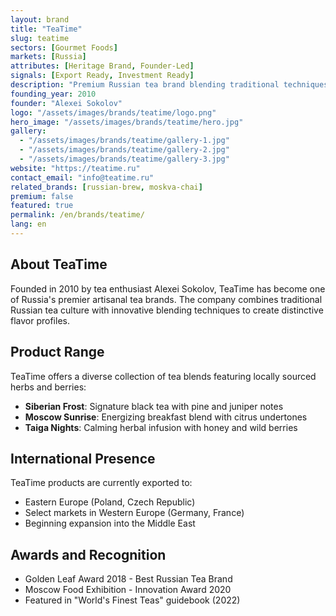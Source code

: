 ```yaml
---
layout: brand
title: "TeaTime"
slug: teatime
sectors: [Gourmet Foods]
markets: [Russia]
attributes: [Heritage Brand, Founder-Led]
signals: [Export Ready, Investment Ready]
description: "Premium Russian tea brand blending traditional techniques with modern flavors."
founding_year: 2010
founder: "Alexei Sokolov"
logo: "/assets/images/brands/teatime/logo.png"
hero_image: "/assets/images/brands/teatime/hero.jpg"
gallery:
  - "/assets/images/brands/teatime/gallery-1.jpg"
  - "/assets/images/brands/teatime/gallery-2.jpg"
  - "/assets/images/brands/teatime/gallery-3.jpg"
website: "https://teatime.ru"
contact_email: "info@teatime.ru"
related_brands: [russian-brew, moskva-chai]
premium: false
featured: true
permalink: /en/brands/teatime/
lang: en
---
```


## About TeaTime

Founded in 2010 by tea enthusiast Alexei Sokolov, TeaTime has become one of Russia's premier artisanal tea brands. The company combines traditional Russian tea culture with innovative blending techniques to create distinctive flavor profiles.

## Product Range

TeaTime offers a diverse collection of tea blends featuring locally sourced herbs and berries:

- **Siberian Frost**: Signature black tea with pine and juniper notes
- **Moscow Sunrise**: Energizing breakfast blend with citrus undertones
- **Taiga Nights**: Calming herbal infusion with honey and wild berries

## International Presence

TeaTime products are currently exported to:
- Eastern Europe (Poland, Czech Republic)
- Select markets in Western Europe (Germany, France)
- Beginning expansion into the Middle East

## Awards and Recognition

- Golden Leaf Award 2018 - Best Russian Tea Brand
- Moscow Food Exhibition - Innovation Award 2020
- Featured in "World's Finest Teas" guidebook (2022)